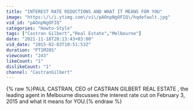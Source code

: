 ```yaml
---
title: "INTEREST RATE REDUCTIONS AND WHAT IT MEANS FOR YOU"
image: "https:\/\/i.ytimg.com\/vi\/pAOnpNgOFIQ\/hqdefault.jpg"
vid_id: "pAOnpNgOFIQ"
categories: "Howto-Style"
tags: ["Castran Gilbert","Real Estate","Melbourne"]
date: "2021-11-18T20:13:43+03:00"
vid_date: "2015-02-03T10:51:53Z"
duration: "PT1M20S"
viewcount: "243"
likeCount: "1"
dislikeCount: "1"
channel: "CastranGilbert"
---
```

{% raw %}PAUL CASTRAN, CEO of CASTRAN GILBERT REAL ESTATE , the leading agent in Melbourne discusses the interest rate cut on February 3, 2015 and what it means for YOU.{% endraw %}
